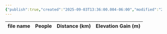 ```yaml
---
{"publish":true,"created":"2025-09-03T13:36:00.004-06:00","modified":"2025-09-03T14:47:52.946-06:00","published":"2025-09-03T14:47:52.946-06:00","tags":["route"],"cssclasses":"","elevation":null,"region":"Yoho","location":"51.505094, -116.4925069","DWYT":"Don’t do","Kane":null,"completed":false}
---
```



| file name | People | Distance (km) | Elevation Gain (m) |
| --------- | ------ | ------------- | ------------------ |